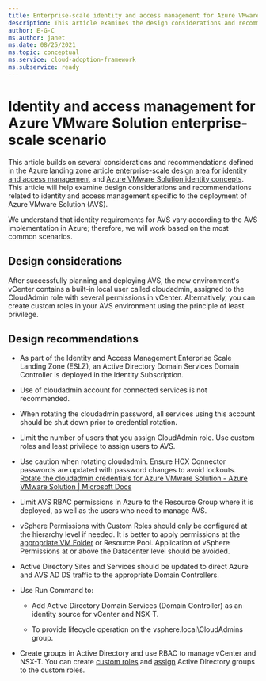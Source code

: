 ```yaml
---
title: Enterprise-scale identity and access management for Azure VMware Solution
description: This article examines the design considerations and recommendations related to identity and access management specific to Azure VMware Solution (AVS).
author: E-G-C
ms.author: janet
ms.date: 08/25/2021
ms.topic: conceptual
ms.service: cloud-adoption-framework
ms.subservice: ready
---
```


# Identity and access management for Azure VMware Solution enterprise-scale scenario

This article builds on several considerations and recommendations defined in the
Azure landing zone article [enterprise-scale design area for identity and access
management](/azure/cloud-adoption-framework/ready/enterprise-scale/identity-and-access-management) and [Azure VMware Solution identity concepts](/azure/azure-vmware/concepts-identity).
This article will help examine design considerations and recommendations related to 
identity and access management specific to the deployment of Azure VMware Solution (AVS).

We understand that identity requirements for AVS vary according to the AVS
implementation in Azure; therefore, we will work based on the most common scenarios.

## Design considerations

After successfully planning and deploying AVS, the new environment's vCenter contains 
a built-in local user called cloudadmin, assigned to the CloudAdmin role with several
permissions in vCenter. Alternatively, you can create custom roles in your AVS environment
using the principle of least privilege.

## Design recommendations

-   As part of the Identity and Access Management Enterprise Scale Landing Zone
    (ESLZ), an Active Directory Domain Services Domain Controller is deployed in
    the Identity Subscription.

-  Use of cloudadmin account for connected services is not recommended.

-  When rotating the cloudadmin password, all services using this account 
   should be shut down prior to credential rotation.

-   Limit the number of users that you assign CloudAdmin role. Use custom roles
    and least privilege to assign users to AVS.

-   Use caution when rotating cloudadmin. Ensure HCX
    Connector passwords are updated with password changes to avoid lockouts.
    [Rotate the cloudadmin credentials for Azure VMware Solution - Azure VMware
    Solution \| Microsoft
    Docs](/azure/azure-vmware/rotate-cloudadmin-credentials)

-   Limit AVS RBAC permissions in Azure to the Resource Group where it is
    deployed, as well as the users who need to manage AVS.

-   vSphere Permissions with Custom Roles should only be configured at the
    hierarchy level if needed. It is better to apply permissions at the
    [appropriate VM
    Folder](/azure/azure-vmware/concepts-identity)
    or Resource Pool. Application of vSphere Permissions at or above the
    Datacenter level should be avoided.

-   Active Directory Sites and Services should be updated to direct Azure and
    AVS AD DS traffic to the appropriate Domain Controllers.

-   Use Run Command to:

    -   Add Active Directory Domain Services (Domain Controller) as an identity
        source for vCenter and NSX-T.

    -   To provide lifecycle operation on the vsphere.local\\CloudAdmins group.

-   Create groups in Active Directory and use RBAC to manage vCenter and NSX-T.
    You can create [custom
    roles](https://docs.vmware.com/en/VMware-vSphere/6.7/com.vmware.vsphere.security.doc/GUID-41E5E52E-A95B-4E81-9724-6AD6800BEF78.html)
    and
    [assign](https://docs.vmware.com/en/VMware-vSphere/6.7/com.vmware.vsphere.security.doc/GUID-18071E9A-EED1-4968-8D51-E0B4F526FDA3.html)
    Active Directory groups to the custom roles.

